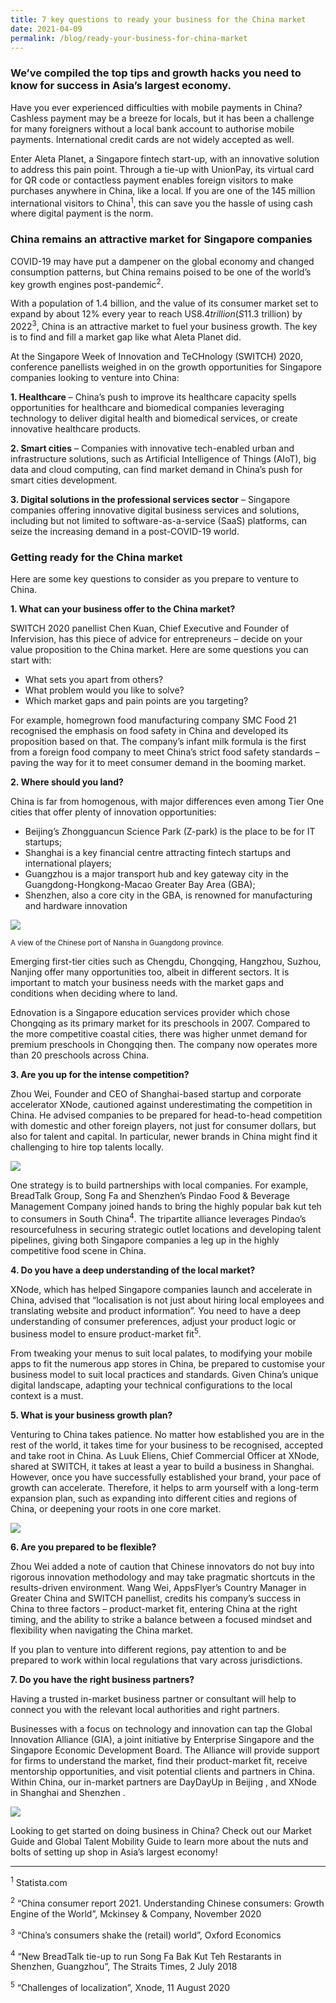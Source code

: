```yaml
---
title: 7 key questions to ready your business for the China market
date: 2021-04-09
permalink: /blog/ready-your-business-for-china-market
---
```

### We’ve compiled the top tips and growth hacks you need to know for success in Asia’s largest economy.

Have you ever experienced difficulties with mobile payments in China? Cashless payment may be a breeze for locals, but it has been a challenge for many foreigners without a local bank account to authorise mobile payments. International credit cards are not widely accepted as well.

Enter Aleta Planet, a Singapore fintech start-up, with an innovative solution to address this pain point. Through a tie-up with UnionPay, its virtual card for QR code or contactless payment enables foreign visitors to make purchases anywhere in China, like a local. If you are one of the 145 million international visitors to China<sup>1</sup>, this can save you the hassle of using cash where digital payment is the norm.

### China remains an attractive market for Singapore companies

COVID-19 may have put a dampener on the global economy and changed consumption patterns, but China remains poised to be one of the world’s key growth engines post-pandemic<sup>2</sup>.

With a population of 1.4 billion, and the value of its consumer market set to expand by about 12% every year to reach US$8.4 trillion (S$11.3 trillion) by 2022<sup>3</sup>, China is an attractive market to fuel your business growth. The key is to find and fill a market gap like what Aleta Planet did.

At the Singapore Week of Innovation and TeCHnology (SWITCH) 2020, conference panellists weighed in on the growth opportunities for Singapore companies looking to venture into China:

**1. Healthcare** – China’s push to improve its healthcare capacity spells opportunities for healthcare and biomedical companies leveraging technology to deliver digital health and biomedical services, or create innovative healthcare products.

**2. Smart cities** – Companies with innovative tech-enabled urban and infrastructure solutions, such as Artificial Intelligence of Things (AIoT), big data and cloud computing, can find market demand in China’s push for smart cities development.

**3. Digital solutions in the professional services sector** – Singapore companies offering innovative digital business services and solutions, including but not limited to software-as-a-service (SaaS) platforms, can seize the increasing demand in a post-COVID-19 world.

### Getting ready for the China market

Here are some key questions to consider as you prepare to venture to China.

**1. What can your business offer to the China market?**

SWITCH 2020 panellist Chen Kuan, Chief Executive and Founder of Infervision, has this piece of advice for entrepreneurs – decide on your value proposition to the China market. Here are some questions you can start with:

* What sets you apart from others?
* What problem would you like to solve?
* Which market gaps and pain points are you targeting?
 
For example, homegrown food manufacturing company SMC Food 21 recognised the emphasis on food safety in China and developed its proposition based on that. The company’s infant milk formula is the first from a foreign food company to meet China’s strict food safety standards – paving the way for it to meet consumer demand in the booming market.

**2. Where should you land?**

China is far from homogenous, with major differences even among Tier One cities that offer plenty of innovation opportunities:

* Beijing’s Zhongguancun Science Park (Z-park) is the place to be for IT startups;
* Shanghai is a key financial centre attracting fintech startups and international players;
* Guangzhou is a major transport hub and key gateway city in the Guangdong-Hongkong-Macao Greater Bay Area (GBA);
* Shenzhen, also a core city in the GBA, is renowned for manufacturing and hardware innovation

![](/images/SWITCH-Nan_sha_Port_in_Guangzhou.jpg)

<sup>A view of the Chinese port of Nansha in Guangdong province.</sup>

Emerging first-tier cities such as Chengdu, Chongqing, Hangzhou, Suzhou, Nanjing offer many opportunities too, albeit in different sectors. It is important to match your business needs with the market gaps and conditions when deciding where to land.

Ednovation is a Singapore education services provider which chose Chongqing as its primary market for its preschools in 2007. Compared to the more competitive coastal cities, there was higher unmet demand for premium preschools in Chongqing then. The company now operates more than 20 preschools across China.

**3. Are you up for the intense competition?**

Zhou Wei, Founder and CEO of Shanghai-based startup and corporate accelerator XNode, cautioned against underestimating the competition in China. He advised companies to be prepared for head-to-head competition with domestic and other foreign players, not just for consumer dollars, but also for talent and capital. In particular, newer brands in China might find it challenging to hire top talents locally.

![](/images/SWITCH-2020_Xnode_session.png)

One strategy is to build partnerships with local companies. For example, BreadTalk Group, Song Fa and Shenzhen’s Pindao Food & Beverage Management Company joined hands to bring the highly popular bak kut teh to consumers in South China<sup>4</sup>. The tripartite alliance leverages Pindao’s resourcefulness in securing strategic outlet locations and developing talent pipelines, giving both Singapore companies a leg up in the highly competitive food scene in China.

**4. Do you have a deep understanding of the local market?**

XNode, which has helped Singapore companies launch and accelerate in China, advised that “localisation is not just about hiring local employees and translating website and product information”. You need to have a deep understanding of consumer preferences, adjust your product logic or business model to ensure product-market fit<sup>5</sup>.

From tweaking your menus to suit local palates, to modifying your mobile apps to fit the numerous app stores in China, be prepared to customise your business model to suit local practices and standards. Given China’s unique digital landscape, adapting your technical configurations to the local context is a must.

**5. What is your business growth plan?**

Venturing to China takes patience. No matter how established you are in the rest of the world, it takes time for your business to be recognised, accepted and take root in China. As Luuk Eliens, Chief Commercial Officer at XNode, shared at SWITCH, it takes at least a year to build a business in Shanghai. However, once you have successfully established your brand, your pace of growth can accelerate. Therefore, it helps to arm yourself with a long-term expansion plan, such as expanding into different cities and regions of China, or deepening your roots in one core market.

![](/images/SWITCH-2020_Xnode2_session.png)

**6. Are you prepared to be flexible?**

Zhou Wei added a note of caution that Chinese innovators do not buy into rigorous innovation methodology and may take pragmatic shortcuts in the results-driven environment. Wang Wei, AppsFlyer’s Country Manager in Greater China and SWITCH panellist, credits his company’s success in China to three factors – product-market fit, entering China at the right timing, and the ability to strike a balance between a focused mindset and flexibility when navigating the China market.

If you plan to venture into different regions, pay attention to and be prepared to work within local regulations that vary across jurisdictions.

**7. Do you have the right business partners?**

Having a trusted in-market business partner or consultant will help to connect you with the relevant local authorities and right partners.

Businesses with a focus on technology and innovation can tap the Global Innovation Alliance (GIA), a joint initiative by Enterprise Singapore and the Singapore Economic Development Board. The Alliance will provide support for firms to understand the market, find their product-market fit, receive mentorship opportunities, and visit potential clients and partners in China. Within China, our in-market partners are DayDayUp in Beijing , and XNode in Shanghai and Shenzhen .

![](/images/SWITCH_GIA-Shanghai.png)

Looking to get started on doing business in China? Check out our Market Guide and Global Talent Mobility Guide to learn more about the nuts and bolts of setting up shop in Asia’s largest economy!

---


<sup>1</sup> Statista.com

<sup>2</sup> “China consumer report 2021. Understanding Chinese consumers: Growth Engine of the World”, Mckinsey & Company, November 2020

<sup>3</sup> “China’s consumers shake the (retail) world”, Oxford Economics

<sup>4</sup> “New BreadTalk tie-up to run Song Fa Bak Kut Teh Restarants in Shenzhen, Guangzhou”, The Straits Times, 2 July 2018

<sup>5</sup> “Challenges of localization”, Xnode, 11 August 2020